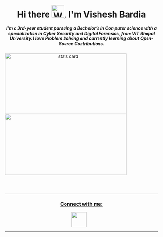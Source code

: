 <h1 align="center">Hi there <img src="https://raw.githubusercontent.com/nixin72/nixin72/master/wave.gif" 
         alt="Waving hand animated gif"
         height="40"
         width="40" />, I'm Vishesh Bardia</h1>
<h5 align="center">
I’m a 3rd-year student pursuing a Bachelor’s in Computer science with a specialization in Cyber Security and Digital Forensics, from VIT Bhopal University. I love Problem Solving and currently learning about Open-Source Contributions. 
</h5>

<p>
<a align= "center" href="https://github.com/legion20">
<img alt= "stats card" height="200px" width="400" src="https://github-readme-streak-stats.herokuapp.com/?user=legion20&theme=radical">

<img height="200px" width="400" src="https://github-readme-stats.vercel.app/api?username=legion20&count_private=true&theme=radical&show_icons=true" />
</p>
<br><br>
<hr>

<h3 align="center">Connect with me:</h3>
<p align="center">
<a href="https://twitter.com/legionn20" target="blank"><img align="center" src="https://img.icons8.com/cute-clipart/64/000000/twitter.png" alt="" height="50" width="50" /></a> &nbsp;&nbsp;&nbsp;
</p>

<hr>